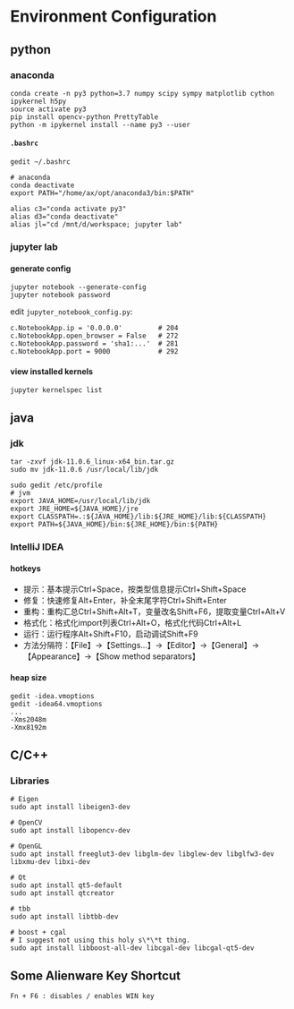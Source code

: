 # Environment Configuration

## python

### anaconda

```
conda create -n py3 python=3.7 numpy scipy sympy matplotlib cython ipykernel h5py
source activate py3
pip install opencv-python PrettyTable
python -m ipykernel install --name py3 --user
```
    
#### `.bashrc`

```
gedit ~/.bashrc

# anaconda
conda deactivate
export PATH="/home/ax/opt/anaconda3/bin:$PATH"

alias c3="conda activate py3"
alias d3="conda deactivate"
alias jl="cd /mnt/d/workspace; jupyter lab"
```
    
### jupyter lab

#### generate config

```
jupyter notebook --generate-config
jupyter notebook password
```

edit `jupyter_notebook_config.py`:    

```
c.NotebookApp.ip = '0.0.0.0'         # 204
c.NotebookApp.open_browser = False   # 272
c.NotebookApp.password = 'sha1:...'  # 281
c.NotebookApp.port = 9000            # 292
```
    
#### view installed kernels

```
jupyter kernelspec list
```

## java

### jdk

```
tar -zxvf jdk-11.0.6_linux-x64_bin.tar.gz
sudo mv jdk-11.0.6 /usr/local/lib/jdk

sudo gedit /etc/profile
# jvm
export JAVA_HOME=/usr/local/lib/jdk
export JRE_HOME=${JAVA_HOME}/jre
export CLASSPATH=.:${JAVA_HOME}/lib:${JRE_HOME}/lib:${CLASSPATH}
export PATH=${JAVA_HOME}/bin:${JRE_HOME}/bin:${PATH}
```

### IntelliJ IDEA

#### hotkeys

- 提示：基本提示Ctrl+Space，按类型信息提示Ctrl+Shift+Space
- 修复：快速修复Alt+Enter，补全末尾字符Ctrl+Shift+Enter
- 重构：重构汇总Ctrl+Shift+Alt+T，变量改名Shift+F6，提取变量Ctrl+Alt+V
- 格式化：格式化import列表Ctrl+Alt+O，格式化代码Ctrl+Alt+L
- 运行：运行程序Alt+Shift+F10，启动调试Shift+F9
- 方法分隔符：【File】→【Settings...】→【Editor】→【General】→【Appearance】→【Show method separators】

#### heap size

```
gedit -idea.vmoptions
gedit -idea64.vmoptions
...
-Xms2048m
-Xmx8192m
```

## C/C++ 

### Libraries

```
# Eigen
sudo apt install libeigen3-dev

# OpenCV
sudo apt install libopencv-dev

# OpenGL
sudo apt install freeglut3-dev libglm-dev libglew-dev libglfw3-dev libxmu-dev libxi-dev

# Qt
sudo apt install qt5-default
sudo apt install qtcreator

# tbb
sudo apt install libtbb-dev

# boost + cgal
# I suggest not using this holy s\*\*t thing. 
sudo apt install libboost-all-dev libcgal-dev libcgal-qt5-dev
```

## Some Alienware Key Shortcut

```
Fn + F6 : disables / enables WIN key
```